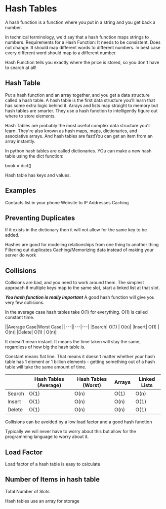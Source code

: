 # Hash Tables

A hash function is a function where you put in a string and you get back a number. 

In technical terminology, we'd say that a hash function maps strings to numbers. Requirements for a Hash Function: 
It needs to be consistent. Does not change. 
It should map different words to different numbers. In best case every different word should map to a different number.

Hash Function tells you exactly where the price is stored, so you don't have to search at all! 

## Hash Table
Put a hash function and an array together, and you get a data structure called a hash table. A hash table is the first data structure you'll learn that has some extra logic behind it. Arrays and lists map straight to memory but hash tables are smarter. They use a hash function to intelligently figure out where to store elements.

Hash Tables are probably the most useful complex data structure you'll learn. They're also known as hash maps, maps, dictionaries, and associative arrays. And hash tables are fast!You can get an item from an array instantly.

In python hash tables are called dictionaries. YOu can make a new hash table using the dict function:

book = dict()

Hash table has keys and values. 

## Examples 
Contacts list in your phone
Website to IP Addresses
Caching

## Preventing Duplicates
If it exists in the dictionary then it will not allow for the same key to be added.


Hashes are good for modeling relationships from one thing to another thing
Filtering out duplicates
Caching/Memorizing data instead of making your server do work

## Collisions 
Collisions are bad, and you need to work around them. The simplest approach if multiple keys map to the same slot, start a linked list at that slot.

***You hash function is really important*** A good hash function will give you very few collisions. 

In the average case hash tables take O(1) for everything. O(1) is called constant time. 

||Average Case|Worst Case|
|---||---|---|
|Search| O(1) | O(n)|
|Insert| O(1) | O(n)|
|Delete| O(1) | O(n)|

It doesn't mean instant. It means the time taken will stay the same, regardless of how big the hash table is.

Constant means flat line. That means it doesn't matter whether your hash table has 1 element or 1 billion elements - getting something out of a hash table will take the same amount of time. 

||Hash Tables (Average)| Hash Tables (Worst) | Arrays |Linked Lists|
|---|---|---|---|---|
|Search|O(1)|O(n)|O(1)|O(n)|
|Insert|O(1)|O(n)|O(n)|O(1)|
|Delete|O(1)|O(n)|O(n)|O(1)|

Collisions can be avoided by a low load factor and a good hash function

Typically we will never have to worry about this but allow for the programming language to worry about it. 

## Load Factor 
Load factor of a hash table is easy to calculate

Number of Items in hash table
--------
Total Number of Slots

Hash tables use an array for storage